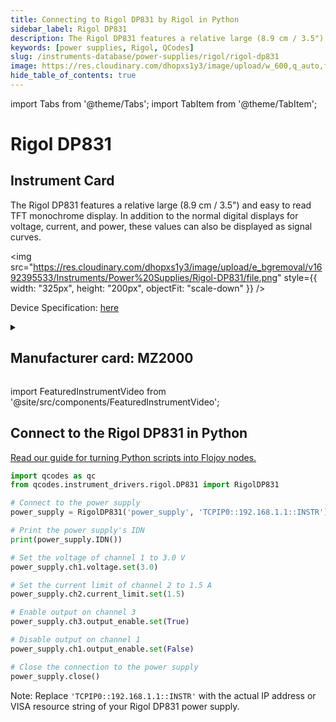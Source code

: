 ```yaml
---
title: Connecting to Rigol DP831 by Rigol in Python
sidebar_label: Rigol DP831
description: The Rigol DP831 features a relative large (8.9 cm / 3.5") and easy to read TFT monochrome display. In addition to the normal digital displays for voltage, current, and power, these values can also be displayed as signal curves.
keywords: [power supplies, Rigol, QCodes]
slug: /instruments-database/power-supplies/rigol/rigol-dp831
image: https://res.cloudinary.com/dhopxs1y3/image/upload/w_600,q_auto,f_auto/e_bgremoval/v1692395533/Instruments/Power%20Supplies/Rigol-DP831/file.jpg
hide_table_of_contents: true
---
```


import Tabs from '@theme/Tabs';
import TabItem from '@theme/TabItem';

# Rigol DP831

## Instrument Card

<div className="flex">

<div>

The Rigol DP831 features a relative large (8.9 cm / 3.5") and easy to read TFT monochrome display. In addition to the normal digital displays for voltage, current, and power, these values can also be displayed as signal curves.

</div>

<img src="https://res.cloudinary.com/dhopxs1y3/image/upload/e_bgremoval/v1692395533/Instruments/Power%20Supplies/Rigol-DP831/file.png" style={{ width: "325px", height: "200px", objectFit: "scale-down" }} />

</div>

<div className="flex text-center">

<p>Device Specification: <a target="\_blank" href="https://www.batronix.com/files/Rigol/Labornetzteile/DP800/DP800_-datasheet-2022.pdf">here</a></p>

</div>

<details style={{ marginTop: "15px"}}>
<summary><h2>Manufacturer card: MZ2000</h2></summary>

<img src="https://res.cloudinary.com/dhopxs1y3/image/upload/v1692806170/Instruments/Vendor%20Logos/Rigol.png" style={{ width: "100%", height: "170px",objectFit: "scale-down" }} />

RIGOL Technologies, Inc. specializes in development and production of test and measuring equipment and is one of the fastest growing Chinese companies in this sphere.
RIGOL’s line of products includes [digital storage oscilloscopes](https://www.tmatlantic.com/e-store/index.php?SECTION_ID=227), [function/arbitrary waveform generators](https://www.tmatlantic.com/e-store/index.php?SECTION_ID=230), [digital multimeters](https://www.tmatlantic.com/e-store/index.php?SECTION_ID=233), PC-based devices compatible with LXI standard etc.

<ul>
  <li>Headquarters: Beijing, China</li>
  <li>Yearly Revenue (millions, USD): 23.0</li>
  <li>Vendor Website: <a href="https://www.rigol.com/">here</a></li>
</ul>
</details>

import FeaturedInstrumentVideo from '@site/src/components/FeaturedInstrumentVideo';

<FeaturedInstrumentVideo category='WIDGET2000' manufacturer='MZ2000'></FeaturedInstrumentVideo>


## Connect to the Rigol DP831 in Python

[Read our guide for turning Python scripts into Flojoy nodes.](https://docs.flojoy.ai/custom-nodes/creating-custom-node/)
<Tabs>

<TabItem value="Flojoy" label="Flojoy" className="flojoy-instrument-tabs">

<NodeCardCollection category='WIDGET2000' manufacturer='MZ2000'></NodeCardCollection>

</TabItem>
<TabItem value="QCodes" label="QCodes">

```python
import qcodes as qc
from qcodes.instrument_drivers.rigol.DP831 import RigolDP831

# Connect to the power supply
power_supply = RigolDP831('power_supply', 'TCPIP0::192.168.1.1::INSTR')

# Print the power supply's IDN
print(power_supply.IDN())

# Set the voltage of channel 1 to 3.0 V
power_supply.ch1.voltage.set(3.0)

# Set the current limit of channel 2 to 1.5 A
power_supply.ch2.current_limit.set(1.5)

# Enable output on channel 3
power_supply.ch3.output_enable.set(True)

# Disable output on channel 1
power_supply.ch1.output_enable.set(False)

# Close the connection to the power supply
power_supply.close()
```

Note: Replace `'TCPIP0::192.168.1.1::INSTR'` with the actual IP address or VISA resource string of your Rigol DP831 power supply.

</TabItem>
</Tabs>